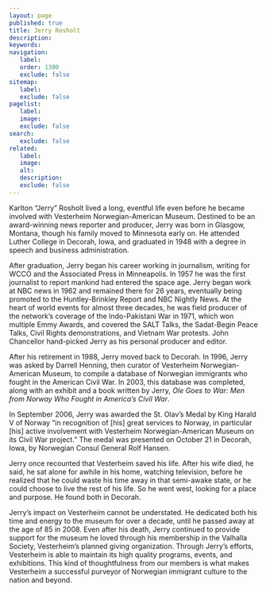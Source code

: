 ```yaml
---
layout: page
published: true
title: Jerry Rosholt
description:
keywords:
navigation:
   label:
   order: 1300
   exclude: false
sitemap:
   label:
   exclude: false
pagelist:
   label:
   image:
   exclude: false  
search:
   exclude: false
related:
   label:
   image:
   alt:
   description:
   exclude: false
---
```

Karlton “Jerry” Rosholt lived a long, eventful life even before he became involved with Vesterheim Norwegian-American Museum. Destined to be an award-winning news reporter and producer, Jerry was born in Glasgow, Montana, though his family moved to Minnesota early on. He attended Luther College in Decorah, Iowa, and graduated in 1948 with a degree in speech and business administration.

After graduation, Jerry began his career working in journalism, writing for WCCO and the Associated Press in Minneapolis. In 1957 he was the first journalist to report mankind had entered the space age. Jerry began work at NBC news in 1962 and remained there for 26 years, eventually being promoted to the Huntley-Brinkley Report and NBC Nightly News. At the heart of world events for almost three decades, he was field producer of the network’s coverage of the Indo-Pakistani War in 1971, which won multiple Emmy Awards, and covered the SALT Talks, the Sadat-Begin Peace Talks, Civil Rights demonstrations, and Vietnam War protests. John Chancellor hand-picked Jerry as his personal producer and editor.

After his retirement in 1988, Jerry moved back to Decorah. In 1996, Jerry was asked by Darrell Henning, then curator of Vesterheim Norwegian-American Museum, to compile a database of Norwegian immigrants who fought in the American Civil War. In 2003, this database was completed, along with an exhibit and a book written by Jerry, _Ole Goes to War: Men from Norway Who Fought in America’s Civil War_.

In September 2006, Jerry was awarded the St. Olav’s Medal by King Harald V of Norway “in recognition of [his] great services to Norway, in particular [his] active involvement with Vesterheim Norwegian-American Museum on its Civil War project.” The medal was presented on October 21 in Decorah, Iowa, by Norwegian Consul General Rolf Hansen.

Jerry once recounted that Vesterheim saved his life. After his wife died, he said, he sat alone for awhile in his home, watching television, before he realized that he could waste his time away in that semi-awake state, or he could choose to live the rest of his life. So he went west, looking for a place and purpose. He found both in Decorah.

Jerry’s impact on Vesterheim cannot be understated. He dedicated both his time and energy to the museum for over a decade, until he passed away at the age of 85 in 2008. Even after his death, Jerry continued to provide support for the museum he loved through his membership in the Valhalla Society, Vesterheim’s planned giving organization. Through Jerry’s efforts, Vesterheim is able to maintain its high quality programs, events, and exhibitions. This kind of thoughtfulness from our members is what makes Vesterheim a successful purveyor of Norwegian immigrant culture to the nation and beyond.